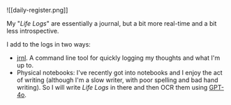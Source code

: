 ![[daily-register.png]]

My "*Life Logs*" are essentially a journal, but a bit more real-time and a bit less introspective.

I add to the logs in two ways:
- [jrnl](https://jrnl.sh/). A command line tool for quickly logging my thoughts and what I'm up to.
- Physical notebooks: I've recently got into notebooks and I enjoy the act of writing (although I'm a slow writer, with poor spelling and bad hand writing). So I will write *Life Logs* in there and then OCR them using [GPT-4o](https://chatgpt.com/g/g-Kjk6IzGWm-markdown-scribe). 